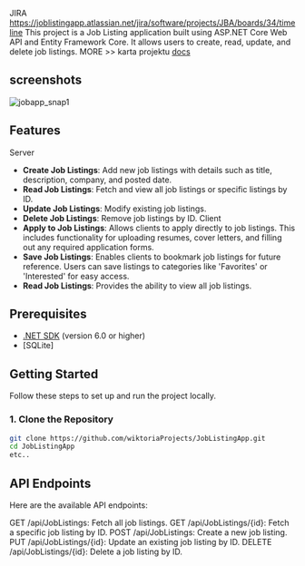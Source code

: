 JIRA 
https://joblistingapp.atlassian.net/jira/software/projects/JBA/boards/34/timeline
This project is a Job Listing application built using ASP.NET Core Web API and Entity Framework Core. It allows users to create, read, update, and delete job listings.
MORE >> karta projektu [docs](https://docs.google.com/document/d/10jgVpblVkaSW4zHGEwVzKgBJ-58-4s3Qi8xNSz3aSGE/edit)
## screenshots
![jobapp_snap1](https://github.com/wiktoriaProjects/JobListingApp/assets/163647716/34c3b06c-1d11-4778-a230-035620f1b7c2)


## Features

Server
- **Create Job Listings**: Add new job listings with details such as title, description, company, and posted date.
- **Read Job Listings**: Fetch and view all job listings or specific listings by ID.
- **Update Job Listings**: Modify existing job listings.
- **Delete Job Listings**: Remove job listings by ID.
Client
- **Apply to Job Listings**: Allows clients to apply directly to job listings. This includes functionality for uploading resumes, cover letters, and filling out any required application forms.
- **Save Job Listings**: Enables clients to bookmark job listings for future reference. Users can save listings to categories like 'Favorites' or 'Interested' for easy access.
- **Read Job Listings**: Provides the ability to view all job listings.
  

## Prerequisites

- [.NET SDK](https://dotnet.microsoft.com/download) (version 6.0 or higher)
- [SQLite]

## Getting Started

Follow these steps to set up and run the project locally.

### 1. Clone the Repository

```bash
git clone https://github.com/wiktoriaProjects/JobListingApp.git
cd JobListingApp
etc..

```
## API Endpoints
Here are the available API endpoints:

GET /api/JobListings: Fetch all job listings.
GET /api/JobListings/{id}: Fetch a specific job listing by ID.
POST /api/JobListings: Create a new job listing.
PUT /api/JobListings/{id}: Update an existing job listing by ID.
DELETE /api/JobListings/{id}: Delete a job listing by ID.
